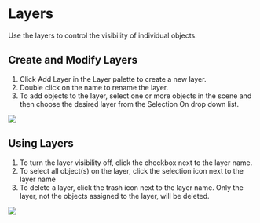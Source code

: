 # Layers

Use the layers to control the visibility of individual objects.

## Create and Modify Layers

1. Click Add Layer in the Layer palette to create a new layer.
2. Double click on the name to rename the layer.
3. To add objects to the layer, select one or more objects in the scene and then choose the desired layer from the Selection On drop down list.

![](Images/GUID-1815191F-259D-4AD1-AE20-045BE5AE79A8-low.png)
## Using Layers

1. To turn the layer visibility off, click the checkbox next to the layer name.
2. To select all object(s) on the layer, click the selection icon next to the layer name
3. To delete a layer, click the trash icon next to the layer name. Only the layer, not the objects assigned to the layer, will be deleted.

![](Images/GUID-F61EED3A-A415-468F-A8B3-F4935ACA7697-low.png)